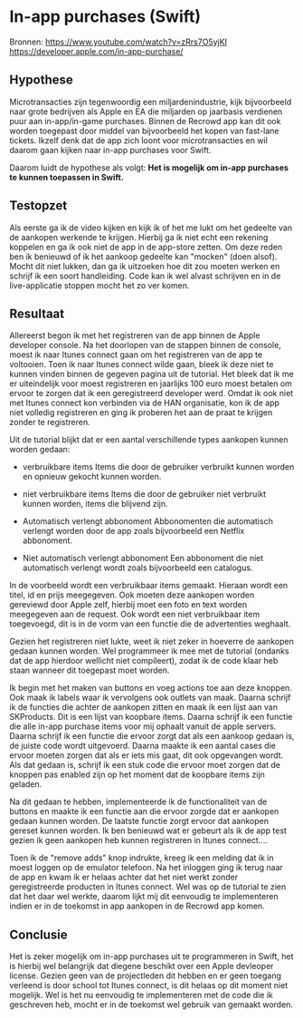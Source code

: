 # In-app purchases (Swift)
Bronnen: 
https://www.youtube.com/watch?v=zRrs7O5yjKI
https://developer.apple.com/in-app-purchase/

## Hypothese
Microtransacties zijn tegenwoordig een miljardenindustrie, kijk bijvoorbeeld naar grote bedrijven als Apple en EA die miljarden op jaarbasis verdienen puur aan in-app/in-game purchases. Binnen de Recrowd app kan dit ook worden toegepast door middel van bijvoorbeeld het kopen van fast-lane tickets. Ikzelf denk dat de app zich loont voor microtransacties en wil daarom gaan kijken naar in-app purchases voor Swift. 

Daarom luidt de hypothese als volgt:
**Het is mogelijk om in-app purchases te kunnen toepassen in Swift.**


## Testopzet
Als eerste ga ik de video kijken en kijk ik of het me lukt om het gedeelte van de aankopen werkende te krijgen. Hierbij ga ik niet echt een rekening koppelen en ga ik ook niet de app in de app-store zetten. Om deze reden ben ik benieuwd of ik het aankoop gedeelte kan "mocken" (doen alsof). Mocht dit niet lukken, dan ga ik uitzoeken hoe dit zou moeten werken en schrijf ik een soort handleiding. Code kan ik wel alvast schrijven en in de live-applicatie stoppen mocht het zo ver komen.

## Resultaat
Allereerst begon ik met het registreren van de app binnen de Apple developer console. Na het doorlopen van de stappen binnen de console, moest ik naar Itunes connect gaan om het registreren van de app te voltooien. Toen ik naar Itunes connect wilde gaan, bleek ik deze niet te kunnen vinden binnen de gegeven pagina uit de tutorial. Het bleek dat ik me er uiteindelijk voor moest registreren en jaarlijks 100 euro moest betalen om ervoor te zorgen dat ik een geregistreerd developer werd. Omdat ik ook niet met Itunes connect kon verbinden via de HAN organisatie, kon ik de app niet volledig registreren en ging ik proberen het aan de praat te krijgen zonder te registreren.

Uit de tutorial blijkt dat er een aantal verschillende types aankopen kunnen worden gedaan: 
- verbruikbare items
Items die door de gebruiker verbruikt kunnen worden en opnieuw gekocht kunnen worden.

- niet verbruikbare items
Items die door de gebruiker niet verbruikt kunnen worden, items die blijvend zijn.

- Automatisch verlengt abbonoment
Abbonomenten die automatisch verlengt worden door de app zoals bijvoorbeeld een Netflix abbonoment.

- Niet automatisch verlengt abbonoment
Een abbonoment die niet automatisch verlengt wordt zoals bijvoorbeeld een catalogus.

In de voorbeeld wordt een verbruikbaar items gemaakt. Hieraan wordt een titel, id en prijs meegegeven. Ook moeten deze aankopen worden gereviewd door Apple zelf, hierbij moet een foto en text worden meegegeven aan de request. Ook wordt een niet verbruikbaar item toegevoegd, dit is in de vorm van een functie die de advertenties weghaalt.

Gezien het registreren niet lukte, weet ik niet zeker in hoeverre de aankopen gedaan kunnen worden. Wel programmeer ik mee met de tutorial (ondanks dat de app hierdoor wellicht niet compileert), zodat ik de code klaar heb staan wanneer dit toegepast moet worden. 

Ik begin met het maken van buttons en voeg actions toe aan deze knoppen. Ook maak ik labels waar ik vervolgens ook outlets van maak. Daarna schrijf ik de functies die achter de aankopen zitten en maak ik een lijst aan van SKProducts. Dit is een lijst van koopbare items. Daarna schrijf ik een functie die alle in-app purchase items voor mij ophaalt vanuit de apple servers. Daarna schrijf ik een functie die ervoor zorgt dat als een aankoop gedaan is, de juiste code wordt uitgevoerd. Daarna maakte ik een aantal cases die ervoor moeten zorgen dat als er iets mis gaat, dit ook opgevangen wordt. Als dat gedaan is, schrijf ik een stuk code die ervoor moet zorgen dat de knoppen pas enabled zijn op het moment dat de koopbare items zijn geladen.

Na dit gedaan te hebben, implementeerde ik de functionaliteit van de buttons en maakte ik een functie aan die ervoor zorgde dat er aankopen gedaan kunnen worden. De laatste functie zorgt ervoor dat aankopen gereset kunnen worden. Ik ben benieuwd wat er gebeurt als ik de app test gezien ik geen aankopen heb kunnen registreren in Itunes connect....

Toen ik de "remove adds" knop indrukte, kreeg ik een melding dat ik in moest loggen op de emulator telefoon. Na het inloggen ging ik terug naar de app en kwam ik er helaas achter dat het niet werkt zonder geregistreerde producten in Itunes connect. Wel was op de tutorial te zien dat het daar wel werkte, daarom lijkt mij dit eenvoudig te implementeren indien er in de toekomst in app aankopen in de Recrowd app komen.

## Conclusie
Het is zeker mogelijk om in-app purchases uit te programmeren in Swift, het is hierbij wel belangrijk dat diegene beschikt over een Apple devleoper license. Gezien geen van de projectleden dit hebben en er geen toegang verleend is door school tot Itunes connect, is dit helaas op dit moment niet mogelijk. Wel is het nu eenvoudig te implementeren met de code die ik geschreven heb, mocht er in de toekomst wel gebruik van gemaakt worden.


